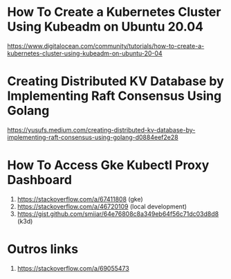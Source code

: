 # How To Create a Kubernetes Cluster Using Kubeadm on Ubuntu 20.04

https://www.digitalocean.com/community/tutorials/how-to-create-a-kubernetes-cluster-using-kubeadm-on-ubuntu-20-04

# Creating Distributed KV Database by Implementing Raft Consensus Using Golang

https://yusufs.medium.com/creating-distributed-kv-database-by-implementing-raft-consensus-using-golang-d0884eef2e28

# How To Access Gke Kubectl Proxy Dashboard

1. https://stackoverflow.com/a/67411808 (gke)
2. https://stackoverflow.com/a/46720109 (local development)
3. https://gist.github.com/smijar/64e76808c8a349eb64f56c71dc03d8d8 (k3d)

# Outros links

1. https://stackoverflow.com/a/69055473

